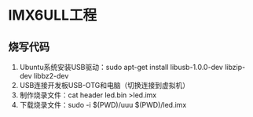 # IMX6ULL工程

## 烧写代码
1. Ubuntu系统安装USB驱动：sudo apt-get install libusb-1.0.0-dev libzip-dev libbz2-dev
2. USB连接开发板USB-OTG和电脑（切换连接到虚拟机）
3. 制作烧录文件：cat header led.bin >led.imx
4. 下载烧录文件：sudo -i $(PWD)/uuu $(PWD)/led.imx 